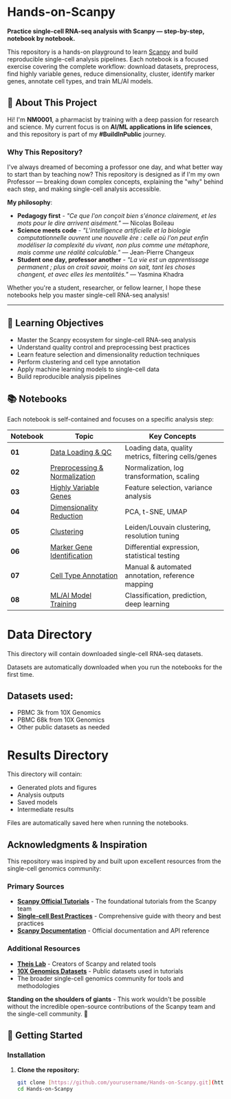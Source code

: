 # Hands-on-Scanpy

**Practice single-cell RNA-seq analysis with Scanpy — step-by-step, notebook by notebook.**

This repository is a hands-on playground to learn [Scanpy](https://scanpy.readthedocs.io/) and build reproducible single-cell analysis pipelines. Each notebook is a focused exercise covering the complete workflow: download datasets, preprocess, find highly variable genes, reduce dimensionality, cluster, identify marker genes, annotate cell types, and train ML/AI models.

## 👋 About This Project

Hi! I'm **NM0001**, a pharmacist by training with a deep passion for research and science. My current focus is on **AI/ML applications in life sciences**, and this repository is part of my **#BuildInPublic** journey.

### Why This Repository?

I've always dreamed of becoming a professor one day, and what better way to start than by teaching now? This repository is designed as if I'm my own Professor — breaking down complex concepts, explaining the "why" behind each step, and making single-cell analysis accessible.

**My philosophy**: 
- **Pedagogy first** - *"Ce que l'on conçoit bien s'énonce clairement, et les mots pour le dire arrivent aisément."* — Nicolas Boileau
- **Science meets code** - *"L'intelligence artificielle et la biologie computationnelle ouvrent une nouvelle ère : celle où l'on peut enfin modéliser la complexité du vivant, non plus comme une métaphore, mais comme une réalité calculable."* — Jean-Pierre Changeux
- **Student one day, professor another** - *"La vie est un apprentissage permanent ; plus on croit savoir, moins on sait, tant les choses changent, et avec elles les mentalités."* — Yasmina Khadra

Whether you're a student, researcher, or fellow learner, I hope these notebooks help you master single-cell RNA-seq analysis!

---

## 🎯 Learning Objectives

- Master the Scanpy ecosystem for single-cell RNA-seq analysis
- Understand quality control and preprocessing best practices
- Learn feature selection and dimensionality reduction techniques
- Perform clustering and cell type annotation
- Apply machine learning models to single-cell data
- Build reproducible analysis pipelines

## 📚 Notebooks

Each notebook is self-contained and focuses on a specific analysis step:

| Notebook | Topic | Key Concepts |
|----------|-------|--------------|
| **01** | [Data Loading & QC](notebooks/01_data_loading_and_qc.ipynb) | Loading data, quality metrics, filtering cells/genes |
| **02** | [Preprocessing & Normalization](notebooks/02_preprocessing_normalization.ipynb) | Normalization, log transformation, scaling |
| **03** | [Highly Variable Genes](notebooks/03_highly_variable_genes.ipynb) | Feature selection, variance analysis |
| **04** | [Dimensionality Reduction](notebooks/04_dimensionality_reduction.ipynb) | PCA, t-SNE, UMAP |
| **05** | [Clustering](notebooks/05_clustering.ipynb) | Leiden/Louvain clustering, resolution tuning |
| **06** | [Marker Gene Identification](notebooks/06_marker_genes.ipynb) | Differential expression, statistical testing |
| **07** | [Cell Type Annotation](notebooks/07_cell_type_annotation.ipynb) | Manual & automated annotation, reference mapping |
| **08** | [ML/AI Model Training](notebooks/08_ml_model_training.ipynb) | Classification, prediction, deep learning |

# Data Directory

This directory will contain downloaded single-cell RNA-seq datasets.

Datasets are automatically downloaded when you run the notebooks for the first time.

## Datasets used:
- PBMC 3k from 10X Genomics
- PBMC 68k from 10X Genomics
- Other public datasets as needed

# Results Directory

This directory will contain:
- Generated plots and figures
- Analysis outputs
- Saved models
- Intermediate results

Files are automatically saved here when running the notebooks.

## Acknowledgments & Inspiration

This repository was inspired by and built upon excellent resources from the single-cell genomics community:

### Primary Sources

- **[Scanpy Official Tutorials](https://scanpy-tutorials.readthedocs.io/)** - The foundational tutorials from the Scanpy team
- **[Single-cell Best Practices](https://www.sc-best-practices.org/)** - Comprehensive guide with theory and best practices
- **[Scanpy Documentation](https://scanpy.readthedocs.io/)** - Official documentation and API reference

### Additional Resources

- **[Theis Lab](https://github.com/theislab)** - Creators of Scanpy and related tools
- **[10X Genomics Datasets](https://www.10xgenomics.com/resources/datasets)** - Public datasets used in tutorials
- The broader single-cell genomics community for tools and methodologies

**Standing on the shoulders of giants** - This work wouldn't be possible without the incredible open-source contributions of the Scanpy team and the single-cell community. 🙏

## 🚀 Getting Started

### Installation

1. **Clone the repository:**
   ```bash
   git clone [https://github.com/yourusername/Hands-on-Scanpy.git](https://github.com/yourusername/Hands-on-Scanpy.git)
   cd Hands-on-Scanpy